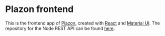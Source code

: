 # Plazon frontend

This is the frontend app of [Plazon](https://plazon.herokuapp.com/feed), created with [React](https://reactjs.org/) and [Material UI](https://material-ui.com/). The repository for the Node REST API can be found [here](https://github.com/tulio-vieira/plazon-backend).